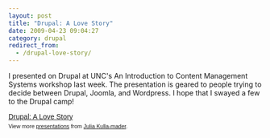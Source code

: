 ```yaml
---
layout: post
title: "Drupal: A Love Story"
date: 2009-04-23 09:04:27
category: drupal
redirect_from:
  - /drupal-love-story/
---
```


I presented on Drupal at UNC's An Introduction to Content Management Systems workshop last week. The presentation is geared to people trying to decide between Drupal, Joomla, and Wordpress. I hope that I swayed a few to the Drupal camp! 

<div style="width:425px;text-align:left" id="__ss_1306875">
  <a style="font:14px Helvetica,Arial,Sans-serif;display:block;margin:12px 0 3px 0;text-decoration:underline;" href="http://www.slideshare.net/JuliaKM/drupal-presentation-slides?type=powerpoint" title="Drupal: A Love Story">Drupal: A Love Story</a><div style="font-size:11px;font-family:tahoma,arial;height:26px;padding-top:2px;">
    View more <a style="text-decoration:underline;" href="http://www.slideshare.net/">presentations</a> from <a style="text-decoration:underline;" href="http://www.slideshare.net/JuliaKM">Julia Kulla-mader</a>.
  </div>
</div>

<!--break-->